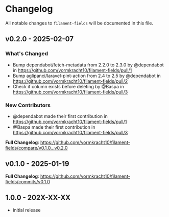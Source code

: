 # Changelog

All notable changes to `filament-fields` will be documented in this file.

## v0.2.0 - 2025-02-07

### What's Changed

* Bump dependabot/fetch-metadata from 2.2.0 to 2.3.0 by @dependabot in https://github.com/vormkracht10/filament-fields/pull/1
* Bump aglipanci/laravel-pint-action from 2.4 to 2.5 by @dependabot in https://github.com/vormkracht10/filament-fields/pull/2
* Check if column exists before deleting by @Baspa in https://github.com/vormkracht10/filament-fields/pull/3

### New Contributors

* @dependabot made their first contribution in https://github.com/vormkracht10/filament-fields/pull/1
* @Baspa made their first contribution in https://github.com/vormkracht10/filament-fields/pull/3

**Full Changelog**: https://github.com/vormkracht10/filament-fields/compare/v0.1.0...v0.2.0

## v0.1.0 - 2025-01-19

**Full Changelog**: https://github.com/vormkracht10/filament-fields/commits/v0.1.0

## 1.0.0 - 202X-XX-XX

- initial release
